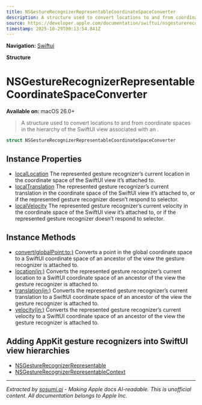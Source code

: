 ```yaml
---
title: NSGestureRecognizerRepresentableCoordinateSpaceConverter
description: A structure used to convert locations to and from coordinate spaces in the hierarchy of the SwiftUI view associated with an .
source: https://developer.apple.com/documentation/swiftui/nsgesturerecognizerrepresentablecoordinatespaceconverter
timestamp: 2025-10-29T00:13:54.841Z
---
```


**Navigation:** [Swiftui](/documentation/swiftui)

**Structure**

# NSGestureRecognizerRepresentableCoordinateSpaceConverter

**Available on:** macOS 26.0+

> A structure used to convert locations to and from coordinate spaces in the hierarchy of the SwiftUI view associated with an .

```swift
struct NSGestureRecognizerRepresentableCoordinateSpaceConverter
```

## Instance Properties

- [localLocation](/documentation/swiftui/nsgesturerecognizerrepresentablecoordinatespaceconverter/locallocation) The represented gesture recognizer’s current location in the coordinate space of the SwiftUI view it’s attached to.
- [localTranslation](/documentation/swiftui/nsgesturerecognizerrepresentablecoordinatespaceconverter/localtranslation) The represented gesture recognizer’s current translation in the coordinate space of the SwiftUI view it’s attached to, or  if the represented gesture recognizer doesn’t respond to  selector.
- [localVelocity](/documentation/swiftui/nsgesturerecognizerrepresentablecoordinatespaceconverter/localvelocity) The represented gesture recognizer’s current velocity in the coordinate space of the SwiftUI view it’s attached to, or  if the represented gesture recognizer doesn’t respond to  selector.

## Instance Methods

- [convert(globalPoint:to:)](/documentation/swiftui/nsgesturerecognizerrepresentablecoordinatespaceconverter/convert(globalpoint:to:)) Converts a point in the global coordinate space to a SwiftUI coordinate space of an ancestor of the view the gesture recognizer is attached to.
- [location(in:)](/documentation/swiftui/nsgesturerecognizerrepresentablecoordinatespaceconverter/location(in:)) Converts the represented gesture recognizer’s current location to a SwiftUI coordinate space of an ancestor of the view the gesture recognizer is attached to.
- [translation(in:)](/documentation/swiftui/nsgesturerecognizerrepresentablecoordinatespaceconverter/translation(in:)) Converts the represented gesture recognizer’s current translation to a SwiftUI coordinate space of an ancestor of the view the gesture recognizer is attached to.
- [velocity(in:)](/documentation/swiftui/nsgesturerecognizerrepresentablecoordinatespaceconverter/velocity(in:)) Converts the represented gesture recognizer’s current velocity to a SwiftUI coordinate space of an ancestor of the view the gesture recognizer is attached to.

## Adding AppKit gesture recognizers into SwiftUI view hierarchies

- [NSGestureRecognizerRepresentable](/documentation/swiftui/nsgesturerecognizerrepresentable)
- [NSGestureRecognizerRepresentableContext](/documentation/swiftui/nsgesturerecognizerrepresentablecontext)

---

*Extracted by [sosumi.ai](https://sosumi.ai) - Making Apple docs AI-readable.*
*This is unofficial content. All documentation belongs to Apple Inc.*
